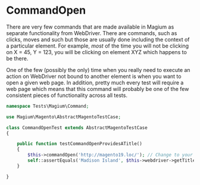 CommandOpen
===========

There are very few commands that are made available in Magium as separate functionality from WebDriver.  There are commands, such as clicks, moves and such but those are usually done including the context of a particular element.  For example, _most_ of the time you will not be clicking on X = 45, Y = 123, you will be clicking on element XYZ which happens to be there.

One of the few (possibly the only) time when you really need to execute an action on WebDriver not bound to another element is when you want to open a given web page.  In addition, pretty much every test will require a web page which means that this command will probably be one of the few consistent pieces of functionality across all tests.

```php
namespace Tests\Magium\Command;

use Magium\Magento\AbstractMagentoTestCase;

class CommandOpenTest extends AbstractMagentoTestCase
{

    public function testCommandOpenProvidesATitle()
    {
        $this->commandOpen('http://magento19.loc/'); // Change to your website.
        self::assertEquals('Madison Island', $this->webdriver->getTitle());
    }

}
```